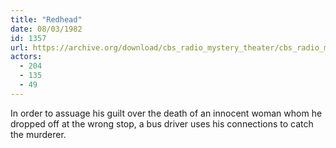 ```yaml
---
title: "Redhead"
date: 08/03/1982
id: 1357
url: https://archive.org/download/cbs_radio_mystery_theater/cbs_radio_mystery_theater-1351-1399.zip/cbs_radio_mystery_theater-1351-1399%2Fcbsrmt_1357_redhead.mp3
actors:
  - 204
  - 135
  - 49
---
```

In order to assuage his guilt over the death of an innocent woman whom he dropped off at the wrong stop, a bus driver uses his connections to catch the murderer.